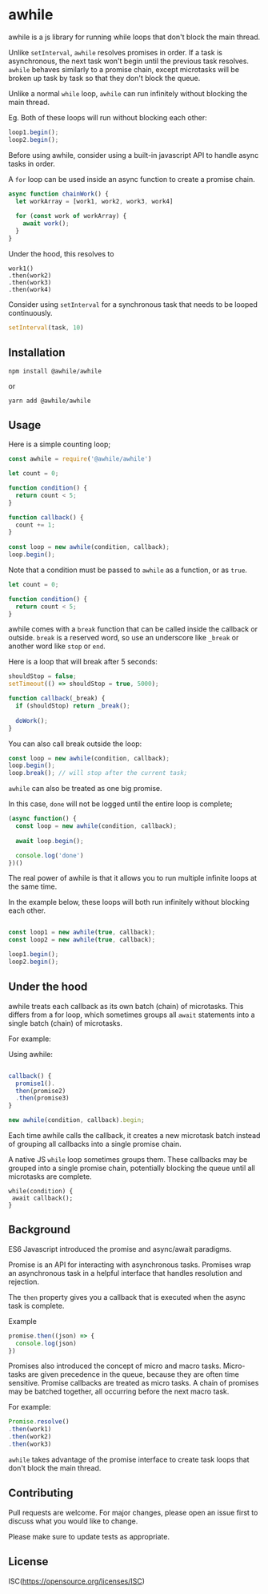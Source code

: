 # awhile
awhile is a js library for running while loops that don't block the main thread. 

Unlike `setInterval`, `awhile` resolves promises in order. If a task is asynchronous, the next task won't begin until the previous task resolves. `awhile` behaves similarly to a promise chain, except microtasks will be broken up task by task so that they don't block the queue.

Unlike a normal `while` loop, `awhile` can run infinitely without blocking the main thread.

Eg. Both of these loops will run without blocking each other:
```js
loop1.begin();
loop2.begin();
```

Before using awhile, consider using a built-in javascript API to handle async tasks in order. 

A `for` loop can be used inside an async function to create a promise chain.

```js
async function chainWork() {
  let workArray = [work1, work2, work3, work4]
  
  for (const work of workArray) {
    await work();
  }
}
```

Under the hood, this resolves to 
```
work1()
.then(work2)
.then(work3)
.then(work4)
```

Consider using `setInterval` for a synchronous task that needs to be looped continuously.
```js
setInterval(task, 10)
```

## Installation 

`npm install @awhile/awhile`

or

`yarn add @awhile/awhile`

## Usage

Here is a simple counting loop;
```js
const awhile = require('@awhile/awhile')

let count = 0;

function condition() {
  return count < 5;
}

function callback() {
  count += 1;
}
  
const loop = new awhile(condition, callback);
loop.begin();
```

Note that a condition must be passed to `awhile` as a function, or as `true`. 
```js
let count = 0;

function condition() {
  return count < 5;
}
```

awhile comes with a `break` function that can be called inside the callback or outside. `break` is a reserved word, so use an underscore like `_break` or another word like `stop` or `end`.

Here is a loop that will break after 5 seconds:
```js
shouldStop = false;
setTimeout(() => shouldStop = true, 5000);

function callback(_break) {
  if (shouldStop) return _break();
  
  doWork();
}
```

You can also call break outside the loop:
```js
const loop = new awhile(condition, callback);
loop.begin();
loop.break(); // will stop after the current task;
```

`awhile` can also be treated as one big promise. 

In this case, `done` will not be logged until the entire loop is complete;
```js
(async function() {
  const loop = new awhile(condition, callback);
  
  await loop.begin();

  console.log('done')
})()
```

The real power of awhile is that it allows you to run multiple infinite loops at the same time.

In the example below, these loops will both run infinitely without blocking each other.
```js

const loop1 = new awhile(true, callback);
const loop2 = new awhile(true, callback);

loop1.begin();
loop2.begin();
```

## Under the hood

awhile treats each callback as its own batch (chain) of microtasks. This differs from a for loop, which sometimes groups all `await` statements into a single batch (chain) of microtasks.

For example:

Using awhile:
```js

callback() {
  promise1().
  then(promise2)
  .then(promise3)
}

new awhile(condition, callback).begin;
```
Each time awhile calls the callback, it creates a new microtask batch instead of grouping all callbacks into a single promise chain.

A native JS `while` loop sometimes groups them. 
These callbacks may be grouped into a single promise chain, potentially blocking the queue until all microtasks are complete. 
```
while(condition) {
 await callback();
}
```


## Background

ES6 Javascript introduced the promise and async/await paradigms. 

Promise is an API for interacting with asynchronous tasks.
Promises wrap an asynchronous task in a helpful interface that handles resolution and rejection.

The `then` property gives you a callback that is executed when the async task is complete.

Example
```js
promise.then((json) => {
  console.log(json)
})
```

Promises also introduced the concept of micro and macro tasks.
Micro-tasks are given precedence in the queue, because they are often time sensitive. 
Promise callbacks are treated as micro tasks. A chain of promises may be batched together, all occurring before the next macro task. 

For example: 
```js
Promise.resolve()
.then(work1)
.then(work2)
.then(work3)
```

`awhile` takes advantage of the promise interface to create task loops that don't block the main thread.

## Contributing
Pull requests are welcome. For major changes, please open an issue first to discuss what you would like to change.

Please make sure to update tests as appropriate.

## License
ISC(https://opensource.org/licenses/ISC)
